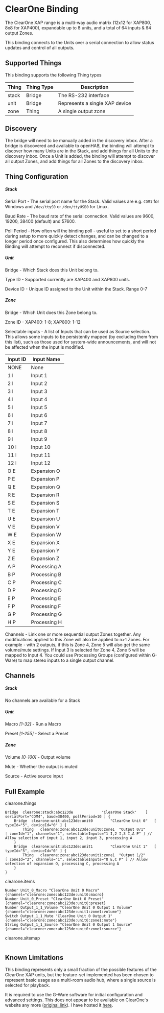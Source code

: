 # ClearOne Binding

The ClearOne XAP range is a multi-way audio matrix (12x12 for XAP800, 8x8 for XAP400), expandable up to 8 units, and a total of 64 inputs & 64 output Zones.

This binding connects to the Units over a serial connection to allow status updates and control of all outputs.

## Supported Things

This binding supports the following Thing types

| Thing     | Thing Type | Description                                        |
|-----------|------------|----------------------------------------------------|
| stack     | Bridge     | The RS-232 interface                               |
| unit      | Bridge     | Represents a single XAP device                     |
| zone      | Thing      | A single output zone                               |

## Discovery

The bridge will need to be manually added in the discovery inbox. After a bridge is discovered and available to openHAB, the binding will attempt to discover how many Units are in the Stack, and add things for all Units to the discovery inbox. Once a Unit is added, the binding will attempt to discover all output Zones, and add things for all Zones to the discovery inbox.

## Thing Configuration

##### Stack

Serial Port - The serial port name for the Stack. Valid values are e.g. `COM1` for Windows and `/dev/ttyS0` or `/dev/ttyUSB0` for Linux.

Baud Rate - The baud rate of the serial connection. Valid values are 9600, 19200, 38400 (default) and 57600.

Poll Period - How often will the binding poll - useful to set to a short period during setup to more quickly detect changes, and can be changed to a longer period once configured. This also determines how quickly the Binding will attempt to reconnect if disconnected.

##### Unit

Bridge - Which Stack does this Unit belong to.

Type ID - Supported currently are XAP400 and XAP800 units.

Device ID - Unique ID assigned to the Unit within the Stack. Range 0-7

##### Zone

Bridge - Which Unit does this Zone belong to.

Zone ID - XAP400: 1-8; XAP800: 1-12

Selectable inputs - A list of Inputs that can be used as Source selection. This allows some inputs to be persistently mapped (by excluding them from this list), such as those used for system-wide announcements, and will not be affected when the input is modified. 

|Input ID|Input Name|
|-|-|
|NONE|None|
|1 I|Input 1|
|2 I|Input 2|
|3 I|Input 3|
|4 I|Input 4|
|5 I|Input 5|
|6 I|Input 6|
|7 I|Input 7|
|8 I|Input 8|
|9 I|Input 9|
|10 I|Input 10|
|11 I|Input 11|
|12 I|Input 12|
|O E|Expansion O|
|P E|Expansion P|
|Q E|Expansion Q|
|R E|Expansion R|
|S E|Expansion S|
|T E|Expansion T|
|U E|Expansion U|
|V E|Expansion V|
|W E|Expansion W|
|X E|Expansion X|
|Y E|Expansion Y|
|Z E|Expansion Z|
|A P|Processing A|
|B P|Processing B|
|C P|Processing C|
|D P|Processing D|
|E P|Processing E|
|F P|Processing F|
|G P|Processing G|
|H P|Processing H|

Channels - Link one or more sequential output Zones together. Any modifications applied to this Zone will also be applied to n>1 Zones. For example - with 2 outputs, if this is Zone 4, Zone 5 will also get the same volume/mute settings. If Input 3 is selected for Zone 4, Zone 5 will be mapped to Input 4. You could use Processing Groups (configured within G-Ware) to map stereo inputs to a single output channel.

## Channels

##### Stack

No channels are available for a Stack

##### Unit

Macro _[1-32]_ - Run a Macro

Preset _[1-255]_ - Select a Preset

##### Zone

Volume _[0-100]_ - Output volume

Mute - Whether the output is muted

Source - Active source input

## Full Example

clearone.things
```
Bridge  clearone:stack:abc123de             "ClearOne Stack"    [ serialPort="COM4", baud=38400, pollPeriod=10 ] {
    Bridge  clearone:unit:abc123de:unit0        "ClearOne Unit 0"   [ typeId="5", deviceId="0" ] {
        Thing   clearone:zone:abc123de:unit0:zone1  "Output 0/1"        [ zoneId="1", channels="1", selectableInputs="1 I,2 I,3 I,A P" ] // Allow selection of input 1, input 2, input 3, processing A
    }
    Bridge  clearone:unit:abc123de:unit1        "ClearOne Unit 1"   [ typeId="5", deviceId="0" ] {
        Thing   clearone:zone:abc123de:unit1:zone1  "Output 1/2"        [ zoneId="2", channels="1", selectableInputs="O E,C P" ] // Allow selection of expansion O, processing C, processing A
    }
}
```

clearone.items
```
Number Unit_0_Macro "ClearOne Unit 0 Macro" {channel="clearone:zone:abc123de:unit0:macro}
Number Unit_0_Preset "ClearOne Unit 0 Preset" {channel="clearone:zone:abc123de:unit0:preset}
Number Output_1_1_Volume "ClearOne Unit 0 Output 1 Volume" {channel="clearone:zone:abc123de:unit1:zone1:volume"}
Switch Output_1_1_Mute "ClearOne Unit 0 Output 1" {channel="clearone:zone:abc123de:unit0:zone1:mute"}
String Output_1_1_Source "ClearOne Unit 0 Output 1 Source" {channel="clearone:zone:abc123de:unit0:zone1:source"}
```

clearone.sitemap
```
```

## Known Limitations

This binding represents only a small fraction of the possible features of the ClearOne XAP units, but the feature-set implemented has been chosen to represent basic usage as a multi-room audio hub, where a single source is selected for playback.

It is required to use the G-Ware software for initial configuration and advanced settings. This does not appear to be available on ClearOne's website any more ([original link](https://www.clearone.com/g-ware-506)). I have hosted it [here](https://my105e.com/confused/openhab/clearone/G_Ware5_0_67.zip).
